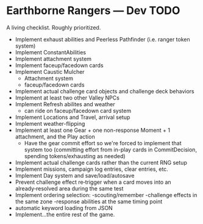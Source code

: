 # Earthborne Rangers — Dev TODO

A living checklist. Roughly prioritized.


- Implement exhaust abilities and Peerless Pathfinder (i.e. ranger token system)
- Implement ConstantAbilities
- Implement attachment system
- Implement faceup/facedown cards
- Implement Caustic Mulcher
  - Attachment system
  - faceup/facedown cards
- Implement actual challenge card objects and challenge deck behaviors
- Implement at least two other Valley NPCs
- Implement Refresh abilites and weather
  - can ride on faceup/facedown card system
- Implement Locations and Travel, arrival setup
- Implement weather-flipping
- Implement at least one Gear + one non-response Moment + 1 attachment, and the Play action
  - Have the gear commit effort so we're forced to implement that system too (committing effort from in-play cards in CommitDecision, spending tokens/exhausting as needed)
- Implement actual challenge cards rather than the current RNG setup
- Implement missions, campaign log entries, clear entries, etc.
- Implement Day system and save/load/autosave
- Prevent challenge effect re‑trigger when a card moves into an already‑resolved area during the same test
- Implement ordering selection:
  -scouting/remember
  -challenge effects in the same zone
  -response abilities at the same timing point
- automatic keyword loading from JSON
- Implement...the entire rest of the game.


